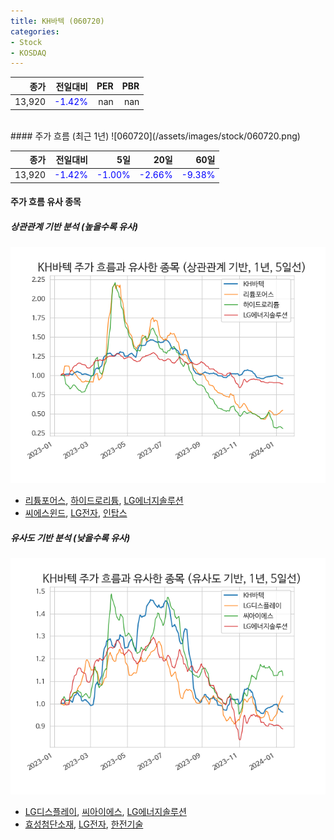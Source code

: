 ```yaml
---
title: KH바텍 (060720)
categories:
- Stock
- KOSDAQ
---
```


|종가|전일대비|PER|PBR|
|---:|-------:|--:|---:|
|13,920|<span style="color: blue">-1.42%</span>|nan|nan|

<!-- more -->
<br>
#### 주가 흐름 (최근 1년)
![060720](/assets/images/stock/060720.png)

|종가|전일대비|5일|20일|60일|
|---:|-------:|--:|---:|---:|
|13,920|<span style="color: blue">-1.42%</span>|<span style="color: blue">-1.00%</span>|<span style="color: blue">-2.66%</span>|<span style="color: blue">-9.38%</span>|

<!-- more -->

#### 주가 흐름 유사 종목

##### 상관관계 기반 분석 (높을수록 유사)
![060720](/assets/images/stock/060720_corr.png)
- [리튬포어스](/073570/), [하이드로리튬](/101670/), [LG에너지솔루션](/373220/)
- [씨에스윈드](/112610/), [LG전자](/066570/), [인탑스](/049070/)

##### 유사도 기반 분석 (낮을수록 유사)	
![060720](/assets/images/stock/060720_sim.png)
- [LG디스플레이](/034220/), [씨아이에스](/222080/), [LG에너지솔루션](/373220/)
- [효성첨단소재](/298050/), [LG전자](/066570/), [한전기술](/052690/)